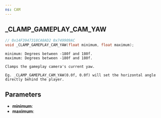 ```yaml
---
ns: CAM
---
```

## _CLAMP_GAMEPLAY_CAM_YAW

```c
// 0x14F3947318CA8AD2 0x749909AC
void _CLAMP_GAMEPLAY_CAM_YAW(float minimum, float maximum);
```

```
minimum: Degrees between -180f and 180f.
maximum: Degrees between -180f and 180f.

Clamps the gameplay camera's current yaw.

Eg. _CLAMP_GAMEPLAY_CAM_YAW(0.0f, 0.0f) will set the horizontal angle directly behind the player.
```

## Parameters
* **minimum**:
* **maximum**:
